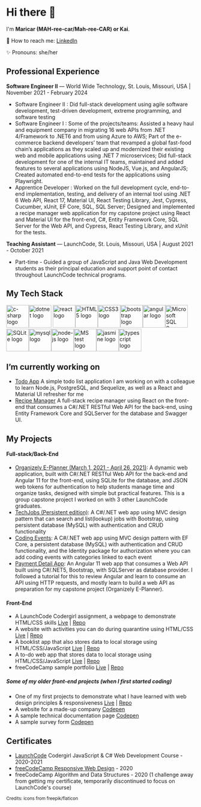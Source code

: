 
# Hi there 👋


I'm **Maricar (MAH-ree-car/Mah-ree-CAR) or Kai**.

📧 How to reach me: [LinkedIn](https://www.linkedin.com/in/maricar-walters)

✨ Pronouns: she/her

## Professional Experience
**Software Engineer II** — World Wide Technology, St. Louis, Missouri, USA | November 2021 - February 2024
- Software Engineer II : Did full-stack development using  agile software development, test-driven development, extreme programming, and software testing
- Software Engineer I : Some of the projects/teams: Assisted a heavy haul and equipment company in migrating 16 web APIs from .NET 4/Framework to .NET6 and from using Azure to AWS; Part of the e-commerce backend developers’ team that revamped a global fast-food chain’s applications as they scaled up and modernized their existing web and mobile applications using .NET 7 microservices; Did full-stack development for one of the internal IT teams, maintained and added features to several applications using NodeJS, Vue.js, and AngularJS; Created automated end-to-end tests for the applications using Playwright.
- Apprentice Developer : Worked on the full development cycle, end-to-end implementation, testing, and delivery of an internal tool using .NET 6 Web API, React 17, Material UI, React Testing Library, Jest, Cypress, Cucumber, xUnit, EF Core, SQL, SQL Server; Designed and implemented a recipe manager web application for my capstone project using React and Material UI for the front-end, C#, Entity Framework Core, SQL Server for the Web API, and Cypress, React Testing Library, and xUnit for the tests.

**Teaching Assistant** — LaunchCode, St. Louis, Missouri, USA | August 2021 - October 2021
-   Part-time - Guided a group of JavaScript and Java Web Development students as their principal education and support point of contact throughout LaunchCode technical programs.

## My Tech Stack
<div>
<span><img src="assets/csharp.png" alt="c-sharp logo" title="C#" width="60"></span><span><img src="assets/dotnet.png" alt="dotnet logo"  title=".NET" width="60"></span>
<span><img src="assets/react.png" alt="react logo" title="React" width="60"></span><span><img src="assets/html-5.png" alt="HTML5 logo"  title="HTML5" width="60"></span><span><img src="assets/css.png" alt="CSS3 logo"  title="CSS3" width="60"></span><span><img src="assets/bootstrap.png" alt="bootstrap logo" title="Bootstrap" width="60"></span><span><img src="assets/angular.png" alt="angular logo" title="Angular" width="60"></span><span><img src="assets/Microsoft-SQL-Server-logo.jpg" alt="Microsoft SQL Server logo" title="SQL Server" width="60"></span><span><img src="assets/sqlite.jpg" alt="SQLite logo" title="SQLite" width="60"></span><span><img src="assets/mysql.png" alt="mysql logo"  title="MySQL" width="60"></span><span><img src="assets/nodejs.png" alt="node-js logo" title="Node.js" width="60"></span><span><img src="assets/mstest.png" alt="MS test logo" title="MS Test" width="60"></span><span><img src="assets/jasmine.png" alt="jasmine logo" title="Jasmine" width="60"></span><span><img src="assets/typescript.png" alt="typescript logo" title="Typescript" width="60"></span>
</div>

## I’m currently working on

- [Todo App](https://github.com/PairProgramming-Projects/nodereact-todo) A simple todo list application I am working on with a colleague to learn Node.js, PostgreSQL, and Sequelize, as well as a React and Material UI refresher for me
- [Recipe Manager](https://github.com/mlwalters/recipeManager) A full-stack recipe manager using React on the front-end that consumes a C#/.NET RESTful Web API for the back-end, using Entity Framework Core and SQLServer for the database and Swagger UI. 

## My Projects
#### Full-stack/Back-End
- [Organizely E-Planner (March 1, 2021 - April 26, 2021)](https://github.com/AKA-Liftoff-Group-2021/Organizely-App): A dynamic web application, built with C#/.NET RESTful Web API for the back-end and Angular 11 for the front-end, using SQLite for the database, and JSON web tokens for authentication to help students manage time and organize tasks, designed with simple but practical features. This is a group capstone project I worked on with 3 other LaunchCode graduates. 
- [TechJobs (Persistent edition)](https://github.com//mlwalters/TechJobsPersistent): A C#/.NET web app using MVC design pattern that can search and list(lookup) jobs with Bootstrap, using persistent database (MySQL) with authentication and CRUD functionality
- [Coding Events](https://github.com/mlwalters/codingEvents-authentication): A C#/.NET web app using MVC design pattern with EF Core, a persistent database (MySQL) with authentication and CRUD functionality, and the Identity package for authorization where you can add coding events with categories linked to each event
- [Payment Detail App](https://github.com/mlwalters/angular11dotnet5-paymentDetailApp): An Angular 11 web app that consumes a Web API built using C#/.NET5, Bootstrap, with SQLServer as database provider. I followed a tutorial for this to review Angular and learn to consume an API using HTTP requests, and mostly learn to build a web API as preparation for my capstone project (Organizely E-Planner).

#### Front-End 
- A LaunchCode Codergirl assignment, a webpage to demonstrate HTML/CSS skills [Live](https://mlwalters.github.io/html-me-something) | [Repo](https://github.com/mlwalters/html-me-something)
- A website with activities you can do during quarantine using HTML/CSS [Live](https://mlwalters.github.io/stay-at-home/) | [Repo](https://github.com//mlwalters/stay-at-home)
- A booklist app that also stores data to local storage using HTML/CSS/JavaScript [Live](https://mlwalters.github.io/booklist-app/) | [Repo](https://github.com//mlwalters/booklist-app)
- A to-do web app that stores data to local storage using HTML/CSS/JavaScript [Live](https://mlwalters.github.io/todo-webapp/) | [Repo](https://github.com//mlwalters/todo-webapp)
- freeCodeCamp sample portfolio [Live](https://mlwalters.github.io/freeCodeCamp-portfolio/) | [Repo](https://github.com//mlwalters/fcc-portfolio)

##### Some of my older front-end projects (when I first started coding)
- One of my first projects to demonstrate what I have learned with web design principles & responsiveness [Live](https://mlwalters.github.io/recipe-page/) | [Repo](https://github.com//mlwalters/recipe-page)
- A website for a made-up company [Codepen](https://codepen.io/carrimaxx/full/YzwGmGp)
- A sample technical documentation page [Codepen](https://codepen.io/carrimaxx/full/eYJBMKr)
- A sample survey form [Codepen](https://codepen.io/carrimaxx/full/dyYbyVd)


## Certificates
- [LaunchCode](https://www.launchcode.org/) Codergirl JavaScript & C# Web Development Course - 2020-2021
- [freeCodeCamp Responsive Web Design](https://www.freecodecamp.org/certification/carrimaxx/responsive-web-design) - 2020
- freeCodeCamp Algorithm and Data Structures - 2020 (1 challenge away from getting my certificate, temporarily discontinued to focus on LaunchCode's course)

<sub>Credits: icons from freepik/flaticon</sub>
